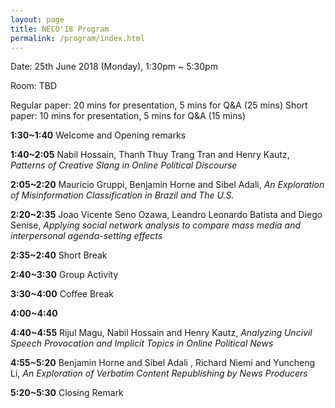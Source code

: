 ```yaml
---
layout: page
title: NECO'18 Program
permalink: /program/index.html
---
```


>

Date: 25th June 2018 (Monday), 1:30pm ~ 5:30pm

Room: TBD

Regular paper: 20 mins for presentation, 5 mins for Q&A (25 mins)
Short paper: 10 mins for presentation, 5 mins for Q&A (15 mins)


**1:30~1:40**   Welcome and Opening remarks 

**1:40~2:05**   Nabil Hossain, Thanh Thuy Trang Tran and Henry Kautz,  *Patterns of Creative Slang in Online Political Discourse*

**2:05~2:20**  Maurício Gruppi, Benjamin Horne and Sibel Adali, *An Exploration of Misinformation Classification in Brazil and The U.S.*

**2:20~2:35**  Joao Vicente Seno Ozawa, Leandro Leonardo Batista and Diego Senise, *Applying social network analysis to compare mass media and interpersonal agenda-setting effects*

**2:35~2:40**   Short Break

**2:40~3:30**   Group Activity

**3:30~4:00**   Coffee Break

**4:00~4:40**   

**4:40~4:55**   Rijul Magu, Nabil Hossain and Henry Kautz, *Analyzing Uncivil Speech Provocation and Implicit Topics in Online Political News*

**4:55~5:20**   Benjamin Horne and Sibel Adali , Richard Niemi and Yuncheng Li, *An Exploration of Verbatim Content Republishing by News Producers* 


**5:20~5:30** Closing Remark